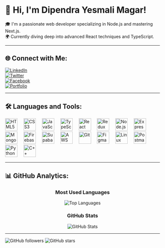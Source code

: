 # 👋 Hi, I'm Dipendra Yesmali Magar!

🎓 I'm a passionate web developer specializing in Node.js and mastering Next.js.  
🌍 Currently diving deep into advanced React techniques and TypeScript.

---

## 🌐 Connect with Me:

[![LinkedIn](https://img.shields.io/badge/LinkedIn-0077B5?style=for-the-badge&logo=linkedin&logoColor=white)](https://www.linkedin.com/in/dipendra-yesmali-magar-50007b262)  
[![Twitter](https://img.shields.io/badge/Twitter-1DA1F2?style=for-the-badge&logo=twitter&logoColor=white)](https://x.com/MagaraYasmali)  
[![Facebook](https://img.shields.io/badge/Facebook-1877F2?style=for-the-badge&logo=facebook&logoColor=white)](https://www.facebook.com/dipendrayesmali.magar.1)  
[![Portfolio](https://img.shields.io/badge/Portfolio-000000?style=for-the-badge&logo=vercel&logoColor=white)](https://dipendramagar.vercel.app/)

---

## 🛠️ Languages and Tools:<div align="left">
 <div align="left">
  <!-- Web Technologies -->
  <img src="https://cdn.jsdelivr.net/gh/devicons/devicon/icons/html5/html5-original.svg" height="40" alt="HTML5" />
  <img width="12" />
  <img src="https://cdn.jsdelivr.net/gh/devicons/devicon/icons/css3/css3-original.svg" height="40" alt="CSS3" />
  <img width="12" />
  <img src="https://cdn.jsdelivr.net/gh/devicons/devicon/icons/javascript/javascript-original.svg" height="40" alt="JavaScript" />
  <img width="12" />
  <img src="https://cdn.jsdelivr.net/gh/devicons/devicon/icons/typescript/typescript-original.svg" height="40" alt="TypeScript" />
  <img width="12" />

  <!-- Frameworks & Libraries -->
  <img src="https://cdn.jsdelivr.net/gh/devicons/devicon/icons/react/react-original.svg" height="40" alt="React" />
  <img width="12" />
  <img src="https://cdn.jsdelivr.net/gh/devicons/devicon/icons/redux/redux-original.svg" height="40" alt="Redux" />
  <img width="12" />
  <img src="https://cdn.jsdelivr.net/gh/devicons/devicon/icons/nodejs/nodejs-original.svg" height="40" alt="Node.js" />
  <img width="12" />
  <img src="https://cdn.jsdelivr.net/gh/devicons/devicon/icons/express/express-original.svg" height="40" alt="Express.js" />
  <img width="12" />

  <!-- Cloud & Databases -->
  <img src="https://cdn.jsdelivr.net/gh/devicons/devicon/icons/mongodb/mongodb-original.svg" height="40" alt="MongoDB" />
  <img width="12" />
  <img src="https://cdn.jsdelivr.net/gh/devicons/devicon/icons/firebase/firebase-plain.svg" height="40" alt="Firebase" />
  <img width="12" />
  <img src="https://raw.githubusercontent.com/supabase/supabase/master/packages/common/assets/images/supabase-logo.svg" height="40" alt="Supabase" />
  <img width="12" />
  <img src="https://cdn.jsdelivr.net/gh/devicons/devicon/icons/amazonwebservices/amazonwebservices-original.svg" height="40" alt="AWS" />
  <img width="12" />

  <!-- Version Control & Tools -->
  <img src="https://cdn.jsdelivr.net/gh/devicons/devicon/icons/git/git-original.svg" height="40" alt="Git" />
  <img width="12" />
  <img src="https://cdn.jsdelivr.net/gh/devicons/devicon/icons/figma/figma-original.svg" height="40" alt="Figma" />
  <img width="12" />
  <img src="https://cdn.jsdelivr.net/gh/devicons/devicon/icons/linux/linux-original.svg" height="40" alt="Linux" />
  <img width="12" />
  <img src="https://cdn.jsdelivr.net/gh/devicons/devicon/icons/postman/postman-original.svg" height="40" alt="Postman" />
  <img width="12" />
  <img src="https://cdn.jsdelivr.net/gh/devicons/devicon/icons/python/python-original.svg" height="40" alt="Python" />
  <img width="12" />
  <img src="https://cdn.jsdelivr.net/gh/devicons/devicon/icons/cplusplus/cplusplus-original.svg" height="40" alt="C++" />
</div>



---

## 📊 GitHub Analytics:

<div align="center">
  <h3>Most Used Languages</h3>
  <img src="https://github-readme-stats.vercel.app/api/top-langs/?username=ydipen111&layout=compact&theme=transparent&hide_border=true&title_color=2F80ED&text_color=000000&langs_count=8&card_width=450" alt="Top Languages" />
  <h3>GitHub Stats</h3>
  <img src="https://github-readme-stats.vercel.app/api?username=ydipen111&show_icons=true&theme=transparent&hide_border=true&title_color=2F80ED&text_color=000000&icon_color=2F80ED" alt="GitHub Stats" />
</div>

---

![GitHub followers](https://img.shields.io/github/followers/ydipen111?style=social)
![GitHub stars](https://img.shields.io/github/stars/ydipen111?style=social)
